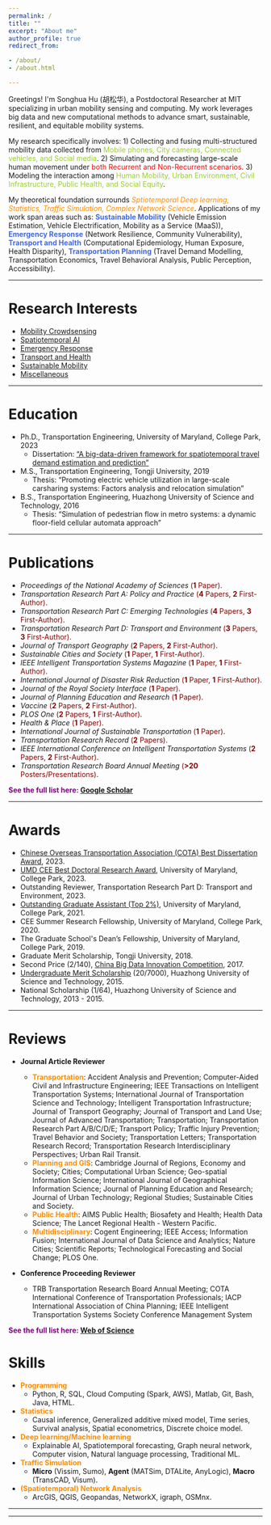```yaml
---
permalink: /
title: ""
excerpt: "About me"
author_profile: true
redirect_from:

- /about/
- /about.html

---
```

Greetings! I'm Songhua Hu (胡松华), a Postdoctoral Researcher at MIT specializing in urban mobility sensing and computing.
My work leverages big data and new computational methods to advance smart, sustainable, resilient, and equitable mobility systems.

My research specifically involves: 1) Collecting and fusing multi-structured mobility data collected from
<span style="color: Yellowgreen"> Mobile phones, City cameras, Connected vehicles, and Social media</span>. 2)
Simulating and forecasting large-scale human movement under <span style="color: red"> both Recurrent and Non-Recurrent 
scenarios</span>. 3) Modeling the interaction among <span style="color: Yellowgreen"> Human Mobility, Urban Environment, Civil Infrastructure, Public Health, and Social Equity</span>. 

My theoretical foundation surrounds <span style="color: Darkorange">_Sptiotemporal Deep learning, Statistics, Traffic Simulation, Complex Network Science_</span>.
Applications of my work span areas such as:
<span style="color: royalblue"> **Sustainable Mobility** </span> (Vehicle Emission Estimation, Vehicle Electrification, Mobility as a Service (MaaS)),
<span style="color: royalblue">**Emergency Response** </span>(Network Resilience, Community Vulnerability), 
<span style="color: royalblue">**Transport and Health** </span>(Computational Epidemiology, Human Exposure, Health Disparity),
<span style="color: royalblue">**Transportation Planning** </span>(Travel Demand Modelling, Transportation Economics, Travel Behavioral Analysis, Public Perception, Accessibility).

***

Research Interests
======

+ [Mobility Crowdsensing](https://songhuahu-umd.github.io/Human%20Mobility)
+ [Spatiotemporal AI](https://songhuahu-umd.github.io/Traffic%20Simulation)
+ [Emergency Response](https://songhuahu-umd.github.io/Infrastructure%20Resilience)
+ [Transport and Health](https://songhuahu-umd.github.io/Public%20Health)
+ [Sustainable Mobility](https://songhuahu-umd.github.io/Shared%20Mobility)
+ [Miscellaneous](https://songhuahu-umd.github.io/Shared%20Mobility)

***

Education
======

* Ph.D., Transportation Engineering, University of Maryland, College Park, 2023
    * Dissertation: [“A big-data-driven framework for spatiotemporal travel demand estimation and prediction”](https://drum.lib.umd.edu/items/4be96816-0aaf-4d4d-a1f0-11593c284d8b)
* M.S., Transportation Engineering, Tongji University, 2019
    * Thesis: “Promoting electric vehicle utilization in large-scale carsharing systems: Factors analysis and relocation
      simulation”
* B.S., Transportation Engineering, Huazhong University of Science and Technology, 2016
    * Thesis: “Simulation of pedestrian flow in metro systems: a dynamic floor-field cellular automata approach”

***

Publications
======
* _Proceedings of the National Academy of Sciences_ <span style="color: maroon"> (**1** Paper)</span>.
* _Transportation Research Part A: Policy and Practice_ <span style="color: maroon">(**4** Papers, **2** First-Author)</span>.
* _Transportation Research Part C: Emerging Technologies_ <span style="color: maroon">(**4** Papers, **3** First-Author)</span>.
* _Transportation Research Part D: Transport and Environment_ <span style="color: maroon">(**3** Papers, **3** First-Author)</span>.
* _Journal of Transport Geography_ <span style="color: maroon">(**2** Papers, **2** First-Author)</span>.
* _Sustainable Cities and Society_ <span style="color: maroon">(**1** Paper, **1** First-Author)</span>.
* _IEEE Intelligent Transportation Systems Magazine_ <span style="color: maroon">(**1** Paper, **1** First-Author)</span>.
* _International Journal of Disaster Risk Reduction_ <span style="color: maroon">(**1** Paper, **1** First-Author)</span>.
* _Journal of the Royal Society Interface_ <span style="color: maroon">(**1** Paper)</span>.
* _Journal of Planning Education and Research_ <span style="color: maroon">(**1** Paper)</span>.
* _Vaccine_ <span style="color: maroon">(**2** Papers, **2** First-Author)</span>.
* _PLOS One_ <span style="color: maroon">(**2** Papers, **1** First-Author)</span>.
* _Health & Place_ <span style="color: maroon">(**1** Paper)</span>.
* _International Journal of Sustainable Transportation_ <span style="color: maroon">(**1** Paper)</span>.
* _Transportation Research Record_ <span style="color: maroon">(**2** Papers)</span>.
* _IEEE International Conference on Intelligent Transportation Systems_ <span style="color: maroon">(**2** Papers, **2**
  First-Author)</span>.
* _Transportation Research Board Annual Meeting_ <span style="color: maroon">(**>20** Posters/Presentations)</span>.

<span style="color: purple">**See the full list here: [Google Scholar](https://scholar.google.com/citations?user=uVIbQyAAAAAJ&hl=en)**</span>

***

Awards
======
* [Chinese Overseas Transportation Association (COTA) Best Dissertation Award](https://cee.umd.edu/news/story/hu-receives-cota-best-dissertation-award), 2023.
* [UMD CEE Best Doctoral Research Award](https://cee.umd.edu/news/story/hu-waters-win-thesis-awards), University of Maryland, College Park, 2023.
* Outstanding Reviewer, Transportation Research Part D: Transport and Environment, 2023.
* [Outstanding Graduate Assistant (Top 2%)](https://gradschool.umd.edu/funding/student-fellowships-awards/outstanding-graduate-assistant-awards), University of Maryland, College Park, 2021.
* CEE Summer Research Fellowship, University of Maryland, College Park, 2020.
* The Graduate School's Dean’s Fellowship, University of Maryland, College Park, 2019.
* Graduate Merit Scholarship, Tongji University, 2018.
* Second Price (2/140), [China Big Data Innovation Competition](http://www.360doc.com/content/21/0222/19/73861477_963398711.shtml), 2017.
* [Undergraduate Merit Scholarship](http://news.hust.edu.cn/info/1007/2164.htm) (20/7000), Huazhong University of Science and
  Technology, 2015.
* National Scholarship (1/64), Huazhong University of Science and Technology, 2013 - 2015.

***

Reviews
======
* **Journal Article Reviewer**
  * <span style="color: Darkorange">**Transportation**</span>: Accident Analysis and Prevention; Computer-Aided Civil and Infrastructure Engineering; 
    IEEE Transactions on Intelligent Transportation Systems; International Journal of Transportation Science and Technology; Intelligent Transportation Infrastructure;
    Journal of Transport Geography; Journal of Transport and Land Use; Journal of Advanced Transportation;
    Transportation; Transportation Research Part A/B/C/D/E; Transport Policy;
    Traffic Injury Prevention; Travel Behavior and Society; Transportation Letters; Transportation Research Record;
    Transportation Research Interdisciplinary Perspectives; Urban Rail Transit.
  * <span style="color: Darkorange">**Planning and GIS**</span>: Cambridge Journal of Regions, Economy and Society; Cities; 
    Computational Urban Science; Geo-spatial Information Science; International Journal of Geographical Information Science;
    Journal of Planning Education and Research; Journal of Urban Technology; Regional Studies; Sustainable Cities and Society.
  * <span style="color: Darkorange">**Public Health**</span>: AIMS Public Health; Biosafety and Health; Health Data Science; The Lancet Regional Health - Western Pacific.
  * <span style="color: Darkorange">**Multidisciplinary**</span>: Cogent Engineering; IEEE Access; Information Fusion; International Journal of Data Science and Analytics; 
    Nature Cities; Scientific Reports; Technological Forecasting and Social Change; PLOS One.

* **Conference Proceeding Reviewer**
  * TRB Transportation Research Board Annual Meeting;
    COTA International Conference of Transportation Professionals;
    IACP International Association of China Planning;
    IEEE Intelligent Transportation Systems Society Conference Management System

<span style="color: purple">**See the full list here: [Web of Science](https://www.webofscience.com/wos/author/record/ABF-2415-2021)**</span>

Skills
======

* <span style="color: Darkorange">**Programming**</span>
    * Python, R, SQL, Cloud Computing (Spark, AWS), Matlab, Git, Bash, Java, HTML.
* <span style="color: Darkorange">**Statistics**</span>
    * Causal inference, Generalized additive mixed model, Time series, Survival analysis, Spatial econometrics, Discrete choice model.
* <span style="color: Darkorange">**Deep learning/Machine learning**</span>
  *  Explainable AI, Spatiotemporal forecasting, Graph neural network, Computer vision, Natural language processing, Traditional ML.
* <span style="color: Darkorange">**Traffic Simulation**</span>
  * **Micro** (Vissim, Sumo), **Agent** (MATSim, DTALite, AnyLogic), **Macro** (TransCAD, Visum).
* <span style="color: Darkorange">**(Spatiotemporal) Network Analysis**</span>
  * ArcGIS, QGIS, Geopandas, NetworkX, igraph, OSMnx.

***

------
<script type='text/javascript' id='clustrmaps' src='//cdn.clustrmaps.com/map_v2.js?cl=848383&w=288&t=n&d=zU9DbdqNwD8PS5IHucVNU8GV_lJolPyn6nhjUQYN5FI&co=ffffff&ct=808080&cmo=3acc3a&cmn=ff5353'></script>